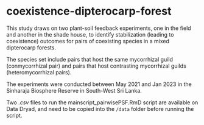 # coexistence-dipterocarp-forest
This study draws on two plant-soil feedback experiments, one in the field and another in the shade house, to identify stabilization (leading to coexistence) outcomes for pairs of coexisting species in a mixed dipterocarp forests.

The species set include pairs that host the same mycorrhizal guild (conmycorrhizal pair) and pairs that host contrasting mycorrhizal guilds (heteromycorrhizal pairs).

The experiments were conducted between May 2021 and Jan 2023 in the Sinharaja Biosphere Reserve in South-West Sri Lanka.

Two *.csv* files to run the mainscript_pairwisePSF.RmD script are available on Data Dryad, and need to be copied into the `/data` folder before running the script.

